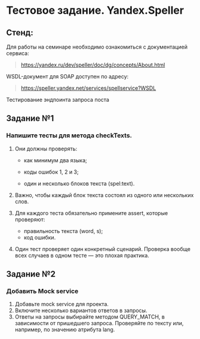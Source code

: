 # Тестовое задание. Yandex.Speller


## Стенд:

Для работы на семинаре необходимо ознакомиться с документацией сервиса:
>https://yandex.ru/dev/speller/doc/dg/concepts/About.html

WSDL-документ для SOAP доступен по адресу:
>https://speller.yandex.net/services/spellservice?WSDL 

Тестирование эндпоинта запроса поста

## Задание №1

### Напишите тесты для метода checkTexts.

1. Они должны проверять:

    * как минимум два языка;

    * коды ошибок 1, 2 и 3;

    * один и несколько блоков текста (spel:text).

2. Важно, чтобы каждый блок текста состоял из одного или нескольких слов. 
3. Для каждого теста обязательно примените assert, которые проверяют: 
    * правильность текста (word, s);
    * код ошибки.

4. Один тест проверяет один конкретный сценарий. Проверка вообще всех случаев в одном тесте — это плохая практика.

## Задание №2

### Добавить Mock service

1. Добавьте mock service для проекта.
2. Включите несколько вариантов ответов в запросы.
3. Ответы на запросы выбирайте методом QUERY_MATCH, в зависимости от пришедшего запроса. Проверяйте по тексту или, например, по значению атрибута lang.
